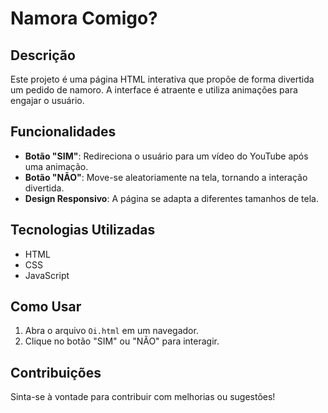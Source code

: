# Namora Comigo?

## Descrição
Este projeto é uma página HTML interativa que propõe de forma divertida um pedido de namoro. A interface é atraente e utiliza animações para engajar o usuário.

## Funcionalidades
- **Botão "SIM"**: Redireciona o usuário para um vídeo do YouTube após uma animação.
- **Botão "NÃO"**: Move-se aleatoriamente na tela, tornando a interação divertida.
- **Design Responsivo**: A página se adapta a diferentes tamanhos de tela.

## Tecnologias Utilizadas
- HTML
- CSS
- JavaScript

## Como Usar
1. Abra o arquivo `Oi.html` em um navegador.
2. Clique no botão "SIM" ou "NÃO" para interagir.

## Contribuições
Sinta-se à vontade para contribuir com melhorias ou sugestões!
